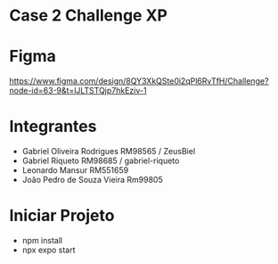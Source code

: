 # Case 2 Challenge XP

# Figma

https://www.figma.com/design/8QY3XkQSte0i2qPl6RvTfH/Challenge?node-id=63-9&t=lJLTSTQjp7hkEziv-1

# Integrantes

- Gabriel Oliveira Rodrigues RM98565 / ZeusBiel
- Gabriel Riqueto RM98685 / gabriel-riqueto
- Leonardo Mansur RM551659
- João Pedro de Souza Vieira Rm99805

# Iniciar Projeto

- npm install
- npx expo start
